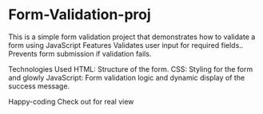 # Form-Validation-proj
This is a simple form validation project that demonstrates how to validate a form using JavaScript
Features
Validates user input for required fields..
Prevents form submission if validation fails.

Technologies Used
HTML: Structure of the form.
CSS: Styling for the form and glowly
JavaScript: Form validation logic and dynamic display of the success message.

Happy-coding
Check out for real view

